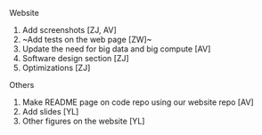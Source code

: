 Website

1. Add screenshots [ZJ, AV]
2. ~Add tests on the web page [ZW]~
3. Update the need for big data and big compute [AV]
4. Software design section [ZJ]
5. Optimizations [ZJ]

Others

1. Make README page on code repo using our website repo [AV]
2. Add slides [YL]
3. Other figures on the website [YL]
